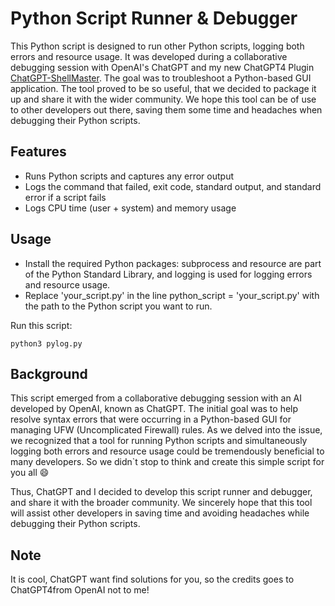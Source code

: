 # Python Script Runner & Debugger
This Python script is designed to run other Python scripts, logging both errors and resource usage. It was developed during a collaborative debugging session with OpenAI's ChatGPT and my new ChatGPT4 Plugin [ChatGPT-ShellMaster](https://github.com/VolkanSah/ChatGPT-ShellMaster). The goal was to troubleshoot a Python-based GUI application. The tool proved to be so useful, that we decided to package it up and share it with the wider community. We hope this tool can be of use to other developers out there, saving them some time and headaches when debugging their Python scripts.

## Features
- Runs Python scripts and captures any error output
- Logs the command that failed, exit code, standard output, and standard error if a script fails
- Logs CPU time (user + system) and memory usage
## Usage
- Install the required Python packages: subprocess and resource are part of the Python Standard Library, and logging is used for logging errors and resource usage.
- Replace 'your_script.py' in the line python_script = 'your_script.py' with the path to the Python script you want to run.

Run this script: 
```shell
python3 pylog.py
```
## Background
This script emerged from a collaborative debugging session with an AI developed by OpenAI, known as ChatGPT. The initial goal was to help resolve syntax errors that were occurring in a Python-based GUI for managing UFW (Uncomplicated Firewall) rules. As we delved into the issue, we recognized that a tool for running Python scripts and simultaneously logging both errors and resource usage could be tremendously beneficial to many developers. So we didn`t stop to think and create this simple script for you all 😄 

Thus, ChatGPT and I decided to develop this script runner and debugger, and share it with the broader community. We sincerely hope that this tool will assist other developers in saving time and avoiding headaches while debugging their Python scripts.

## Note 
It is cool, ChatGPT want find solutions for you, so the credits goes to ChatGPT4from OpenAI not to me!
